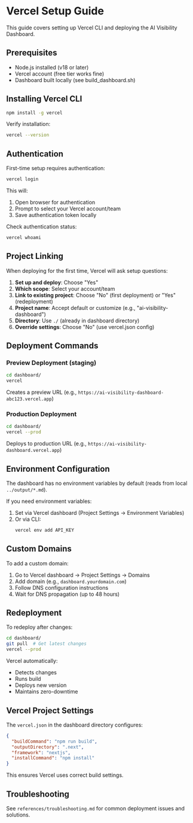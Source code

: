 # Vercel Setup Guide

This guide covers setting up Vercel CLI and deploying the AI Visibility Dashboard.

## Prerequisites

- Node.js installed (v18 or later)
- Vercel account (free tier works fine)
- Dashboard built locally (see build_dashboard.sh)

## Installing Vercel CLI

```bash
npm install -g vercel
```

Verify installation:
```bash
vercel --version
```

## Authentication

First-time setup requires authentication:

```bash
vercel login
```

This will:
1. Open browser for authentication
2. Prompt to select your Vercel account/team
3. Save authentication token locally

Check authentication status:
```bash
vercel whoami
```

## Project Linking

When deploying for the first time, Vercel will ask setup questions:

1. **Set up and deploy**: Choose "Yes"
2. **Which scope**: Select your account/team
3. **Link to existing project**: Choose "No" (first deployment) or "Yes" (redeployment)
4. **Project name**: Accept default or customize (e.g., "ai-visibility-dashboard")
5. **Directory**: Use `./` (already in dashboard directory)
6. **Override settings**: Choose "No" (use vercel.json config)

## Deployment Commands

### Preview Deployment (staging)
```bash
cd dashboard/
vercel
```

Creates a preview URL (e.g., `https://ai-visibility-dashboard-abc123.vercel.app`)

### Production Deployment
```bash
cd dashboard/
vercel --prod
```

Deploys to production URL (e.g., `https://ai-visibility-dashboard.vercel.app`)

## Environment Configuration

The dashboard has no environment variables by default (reads from local `../output/*.md`).

If you need environment variables:

1. Set via Vercel dashboard (Project Settings → Environment Variables)
2. Or via CLI:
   ```bash
   vercel env add API_KEY
   ```

## Custom Domains

To add a custom domain:

1. Go to Vercel dashboard → Project Settings → Domains
2. Add domain (e.g., `dashboard.yourdomain.com`)
3. Follow DNS configuration instructions
4. Wait for DNS propagation (up to 48 hours)

## Redeployment

To redeploy after changes:

```bash
cd dashboard/
git pull  # Get latest changes
vercel --prod
```

Vercel automatically:
- Detects changes
- Runs build
- Deploys new version
- Maintains zero-downtime

## Vercel Project Settings

The `vercel.json` in the dashboard directory configures:

```json
{
  "buildCommand": "npm run build",
  "outputDirectory": ".next",
  "framework": "nextjs",
  "installCommand": "npm install"
}
```

This ensures Vercel uses correct build settings.

## Troubleshooting

See `references/troubleshooting.md` for common deployment issues and solutions.
